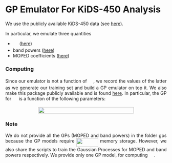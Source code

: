 # GP Emulator For KiDS-450 Analysis 

We use the publicly available KiDS-450 data (see <a href="http://kids.strw.leidenuniv.nl/sciencedata.php">here</a>). 

In particular, we emulate three quantities
- <img src="/tex/69bd68f5246fed6ce37aca9dff83028c.svg?invert_in_darkmode&sanitize=true" align=middle width=15.94565279999999pt height=14.15524440000002pt/> (<a href="https://github.com/Harry45/gp_emulator/tree/master/sigma_eight">here</a>)
- band powers (<a href="https://github.com/Harry45/gp_emulator/tree/master/bandpowers">here</a>)
- MOPED coefficients (<a href="https://github.com/Harry45/gp_emulator/tree/master/moped">here</a>)

### Computing <img src="/tex/69bd68f5246fed6ce37aca9dff83028c.svg?invert_in_darkmode&sanitize=true" align=middle width=15.94565279999999pt height=14.15524440000002pt/>

<p align="justify">Since our emulator is not a function of <img src="/tex/69bd68f5246fed6ce37aca9dff83028c.svg?invert_in_darkmode&sanitize=true" align=middle width=15.94565279999999pt height=14.15524440000002pt/>, we record the values of the latter as we generate our training set and build a GP emulator on top it. We also make this package publicly available and is found <a href="https://github.com/Harry45/gp_emulator/tree/master/sigma_eight">here</a>. In particular, the GP for <img src="/tex/69bd68f5246fed6ce37aca9dff83028c.svg?invert_in_darkmode&sanitize=true" align=middle width=15.94565279999999pt height=14.15524440000002pt/> is a function of the following parameters:</p>

<p align="center"><img src="/tex/cc22b0f214d24ba3260d4ed3eb5de2a0.svg?invert_in_darkmode&sanitize=true" align=middle width=298.98615615pt height=19.9563243pt/></p>

### Note 

<p align="justify">We do not provide all the GPs (MOPED and band powers) in the folder gps because the GP models require <img src="/tex/6b6c021e426987f0a7fb2eabcf24461f.svg?invert_in_darkmode&sanitize=true" align=middle width=68.16691199999998pt height=26.76175259999998pt/> memory storage. However, we also share the scripts to train the Gaussian Processes for MOPED and band powers respectively. We provide only one GP model, for computing <img src="/tex/69bd68f5246fed6ce37aca9dff83028c.svg?invert_in_darkmode&sanitize=true" align=middle width=15.94565279999999pt height=14.15524440000002pt/>.</p>